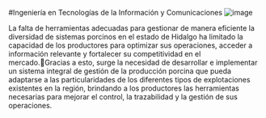 #Ingeniería en Tecnologías de la Información y Comunicaciones
![image](https://github.com/Isabel22011248/Sistema-de-gestion-de-produccion-porcina/assets/152207664/5af4642b-4132-41c5-b7a8-e98164edff83)



La falta de herramientas adecuadas para gestionar de manera eficiente la diversidad de sistemas porcinos en el estado de Hidalgo ha limitado la capacidad de los productores para optimizar sus operaciones, acceder a información relevante y fortalecer su competitividad en el mercado.Gracias a esto, surge la necesidad de desarrollar e implementar un sistema integral de gestión de la producción porcina que pueda adaptarse a las particularidades de los diferentes tipos de explotaciones existentes en la región, brindando a los productores las herramientas necesarias para mejorar el control, la trazabilidad y la gestión de sus operaciones.
